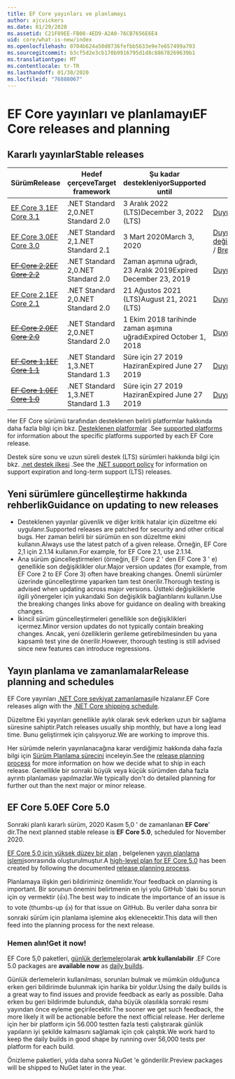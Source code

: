 ```yaml
---
title: EF Core yayınları ve planlamayı
author: ajcvickers
ms.date: 01/29/2020
ms.assetid: C21F89EE-FB08-4ED9-A2A0-76CB7656E6E4
uid: core/what-is-new/index
ms.openlocfilehash: 0704b624a50d0736fefbb5633e9e7e657499a703
ms.sourcegitcommit: b3cf5d2e3cb170b9916795d1d8c88678269639b1
ms.translationtype: MT
ms.contentlocale: tr-TR
ms.lasthandoff: 01/30/2020
ms.locfileid: "76888067"
---
```

# <a name="ef-core-releases-and-planning"></a><span data-ttu-id="5eb47-102">EF Core yayınları ve planlamayı</span><span class="sxs-lookup"><span data-stu-id="5eb47-102">EF Core releases and planning</span></span>

## <a name="stable-releases"></a><span data-ttu-id="5eb47-103">Kararlı yayınlar</span><span class="sxs-lookup"><span data-stu-id="5eb47-103">Stable releases</span></span>

| <span data-ttu-id="5eb47-104">Sürüm</span><span class="sxs-lookup"><span data-stu-id="5eb47-104">Release</span></span> | <span data-ttu-id="5eb47-105">Hedef çerçeve</span><span class="sxs-lookup"><span data-stu-id="5eb47-105">Target framework</span></span> | <span data-ttu-id="5eb47-106">Şu kadar destekleniyor</span><span class="sxs-lookup"><span data-stu-id="5eb47-106">Supported until</span></span> | <span data-ttu-id="5eb47-107">Bağlantılar</span><span class="sxs-lookup"><span data-stu-id="5eb47-107">Links</span></span>
|:--------|------------------|-----------------|------
| [<span data-ttu-id="5eb47-108">EF Core 3,1</span><span class="sxs-lookup"><span data-stu-id="5eb47-108">EF Core 3.1</span></span>](https://www.nuget.org/packages/Microsoft.EntityFrameworkCore/3.1.1) | <span data-ttu-id="5eb47-109">.NET Standard 2,0</span><span class="sxs-lookup"><span data-stu-id="5eb47-109">.NET Standard 2.0</span></span> | <span data-ttu-id="5eb47-110">3 Aralık 2022 (LTS)</span><span class="sxs-lookup"><span data-stu-id="5eb47-110">December 3, 2022 (LTS)</span></span> | [<span data-ttu-id="5eb47-111">Duyur</span><span class="sxs-lookup"><span data-stu-id="5eb47-111">Announcement</span></span>](https://devblogs.microsoft.com/dotnet/announcing-entity-framework-core-3-1-and-entity-framework-6-4/)
| [<span data-ttu-id="5eb47-112">EF Core 3,0</span><span class="sxs-lookup"><span data-stu-id="5eb47-112">EF Core 3.0</span></span>](https://www.nuget.org/packages/Microsoft.EntityFrameworkCore/3.0.1) | <span data-ttu-id="5eb47-113">.NET Standard 2,1</span><span class="sxs-lookup"><span data-stu-id="5eb47-113">.NET Standard 2.1</span></span> | <span data-ttu-id="5eb47-114">3 Mart 2020</span><span class="sxs-lookup"><span data-stu-id="5eb47-114">March 3, 2020</span></span> | <span data-ttu-id="5eb47-115">[Duyuru](https://devblogs.microsoft.com/dotnet/announcing-ef-core-3-0-and-ef-6-3-general-availability/) / [son değişiklikler](ef-core-3.0/breaking-changes.md)</span><span class="sxs-lookup"><span data-stu-id="5eb47-115">[Announcement](https://devblogs.microsoft.com/dotnet/announcing-ef-core-3-0-and-ef-6-3-general-availability/) / [Breaking changes](ef-core-3.0/breaking-changes.md)</span></span>
| <span data-ttu-id="5eb47-116">~~[EF Core 2,2](https://www.nuget.org/packages/Microsoft.EntityFrameworkCore/2.2.6)~~</span><span class="sxs-lookup"><span data-stu-id="5eb47-116">~~[EF Core 2.2](https://www.nuget.org/packages/Microsoft.EntityFrameworkCore/2.2.6)~~</span></span> | <span data-ttu-id="5eb47-117">.NET Standard 2,0</span><span class="sxs-lookup"><span data-stu-id="5eb47-117">.NET Standard 2.0</span></span> | <span data-ttu-id="5eb47-118">Zaman aşımına uğradı, 23 Aralık 2019</span><span class="sxs-lookup"><span data-stu-id="5eb47-118">Expired December 23, 2019</span></span> | [<span data-ttu-id="5eb47-119">Duyur</span><span class="sxs-lookup"><span data-stu-id="5eb47-119">Announcement</span></span>](https://devblogs.microsoft.com/dotnet/announcing-entity-framework-core-2-2/)
| [<span data-ttu-id="5eb47-120">EF Core 2.1</span><span class="sxs-lookup"><span data-stu-id="5eb47-120">EF Core 2.1</span></span>](https://www.nuget.org/packages/Microsoft.EntityFrameworkCore/2.1.14) | <span data-ttu-id="5eb47-121">.NET Standard 2,0</span><span class="sxs-lookup"><span data-stu-id="5eb47-121">.NET Standard 2.0</span></span> | <span data-ttu-id="5eb47-122">21 Ağustos 2021 (LTS)</span><span class="sxs-lookup"><span data-stu-id="5eb47-122">August 21, 2021 (LTS)</span></span> | [<span data-ttu-id="5eb47-123">Duyur</span><span class="sxs-lookup"><span data-stu-id="5eb47-123">Announcement</span></span>](https://devblogs.microsoft.com/dotnet/announcing-entity-framework-core-2-1/)
| <span data-ttu-id="5eb47-124">~~[EF Core 2,0](https://www.nuget.org/packages/Microsoft.EntityFrameworkCore/2.0.3)~~</span><span class="sxs-lookup"><span data-stu-id="5eb47-124">~~[EF Core 2.0](https://www.nuget.org/packages/Microsoft.EntityFrameworkCore/2.0.3)~~</span></span> | <span data-ttu-id="5eb47-125">.NET Standard 2,0</span><span class="sxs-lookup"><span data-stu-id="5eb47-125">.NET Standard 2.0</span></span> | <span data-ttu-id="5eb47-126">1 Ekim 2018 tarihinde zaman aşımına uğradı</span><span class="sxs-lookup"><span data-stu-id="5eb47-126">Expired October 1, 2018</span></span> | [<span data-ttu-id="5eb47-127">Duyur</span><span class="sxs-lookup"><span data-stu-id="5eb47-127">Announcement</span></span>](https://devblogs.microsoft.com/dotnet/announcing-entity-framework-core-2-0/)
| <span data-ttu-id="5eb47-128">~~[EF Core 1,1](https://www.nuget.org/packages/Microsoft.EntityFrameworkCore/1.1.6)~~</span><span class="sxs-lookup"><span data-stu-id="5eb47-128">~~[EF Core 1.1](https://www.nuget.org/packages/Microsoft.EntityFrameworkCore/1.1.6)~~</span></span> | <span data-ttu-id="5eb47-129">.NET Standard 1,3</span><span class="sxs-lookup"><span data-stu-id="5eb47-129">.NET Standard 1.3</span></span> | <span data-ttu-id="5eb47-130">Süre için 27 2019 Haziran</span><span class="sxs-lookup"><span data-stu-id="5eb47-130">Expired June 27 2019</span></span> | [<span data-ttu-id="5eb47-131">Duyur</span><span class="sxs-lookup"><span data-stu-id="5eb47-131">Announcement</span></span>](https://devblogs.microsoft.com/dotnet/announcing-entity-framework-core-1-1/)
| <span data-ttu-id="5eb47-132">~~[EF Core 1,0](https://www.nuget.org/packages/Microsoft.EntityFrameworkCore/1.0.6)~~</span><span class="sxs-lookup"><span data-stu-id="5eb47-132">~~[EF Core 1.0](https://www.nuget.org/packages/Microsoft.EntityFrameworkCore/1.0.6)~~</span></span> | <span data-ttu-id="5eb47-133">.NET Standard 1,3</span><span class="sxs-lookup"><span data-stu-id="5eb47-133">.NET Standard 1.3</span></span> | <span data-ttu-id="5eb47-134">Süre için 27 2019 Haziran</span><span class="sxs-lookup"><span data-stu-id="5eb47-134">Expired June 27 2019</span></span> | [<span data-ttu-id="5eb47-135">Duyur</span><span class="sxs-lookup"><span data-stu-id="5eb47-135">Announcement</span></span>](https://devblogs.microsoft.com/dotnet/entity-framework-core-1-0-0-available/)

<span data-ttu-id="5eb47-136">Her EF Core sürümü tarafından desteklenen belirli platformlar hakkında daha fazla bilgi için bkz. [Desteklenen platformlar](../platforms/index.md) .</span><span class="sxs-lookup"><span data-stu-id="5eb47-136">See [supported platforms](../platforms/index.md) for information about the specific platforms supported by each EF Core release.</span></span>

<span data-ttu-id="5eb47-137">Destek süre sonu ve uzun süreli destek (LTS) sürümleri hakkında bilgi için bkz. [.net destek ilkesi](https://dotnet.microsoft.com/platform/support/policy/dotnet-core) .</span><span class="sxs-lookup"><span data-stu-id="5eb47-137">See the [.NET support policy](https://dotnet.microsoft.com/platform/support/policy/dotnet-core) for information on support expiration and long-term support (LTS) releases.</span></span>

## <a name="guidance-on-updating-to-new-releases"></a><span data-ttu-id="5eb47-138">Yeni sürümlere güncelleştirme hakkında rehberlik</span><span class="sxs-lookup"><span data-stu-id="5eb47-138">Guidance on updating to new releases</span></span>

* <span data-ttu-id="5eb47-139">Desteklenen yayınlar güvenlik ve diğer kritik hatalar için düzeltme eki uygulanır.</span><span class="sxs-lookup"><span data-stu-id="5eb47-139">Supported releases are patched for security and other critical bugs.</span></span> <span data-ttu-id="5eb47-140">Her zaman belirli bir sürümün en son düzeltme ekini kullanın.</span><span class="sxs-lookup"><span data-stu-id="5eb47-140">Always use the latest patch of a given release.</span></span> <span data-ttu-id="5eb47-141">Örneğin, EF Core 2,1 için 2.1.14 kullanın.</span><span class="sxs-lookup"><span data-stu-id="5eb47-141">For example, for EF Core 2.1, use 2.1.14.</span></span>
* <span data-ttu-id="5eb47-142">Ana sürüm güncelleştirmeleri (örneğin, EF Core 2 ' den EF Core 3 ' e) genellikle son değişiklikler olur.</span><span class="sxs-lookup"><span data-stu-id="5eb47-142">Major version updates (for example, from EF Core 2 to EF Core 3) often have breaking changes.</span></span> <span data-ttu-id="5eb47-143">Önemli sürümler üzerinde güncelleştirme yaparken tam test önerilir.</span><span class="sxs-lookup"><span data-stu-id="5eb47-143">Thorough testing is advised when updating across major versions.</span></span> <span data-ttu-id="5eb47-144">Üstteki değişikliklerle ilgili yönergeler için yukarıdaki Son değişiklik bağlantılarını kullanın.</span><span class="sxs-lookup"><span data-stu-id="5eb47-144">Use the breaking changes links above for guidance on dealing with breaking changes.</span></span>
* <span data-ttu-id="5eb47-145">İkincil sürüm güncelleştirmeleri genellikle son değişiklikleri içermez.</span><span class="sxs-lookup"><span data-stu-id="5eb47-145">Minor version updates do not typically contain breaking changes.</span></span> <span data-ttu-id="5eb47-146">Ancak, yeni özelliklerin gerileme getirebilmesinden bu yana kapsamlı test yine de önerilir.</span><span class="sxs-lookup"><span data-stu-id="5eb47-146">However, thorough testing is still advised since new features can introduce regressions.</span></span>

## <a name="release-planning-and-schedules"></a><span data-ttu-id="5eb47-147">Yayın planlama ve zamanlamalar</span><span class="sxs-lookup"><span data-stu-id="5eb47-147">Release planning and schedules</span></span>

<span data-ttu-id="5eb47-148">EF Core yayınları [.NET Core sevkiyat zamanlaması](https://github.com/dotnet/core/blob/master/roadmap.md)ile hizalanır.</span><span class="sxs-lookup"><span data-stu-id="5eb47-148">EF Core releases align with the [.NET Core shipping schedule](https://github.com/dotnet/core/blob/master/roadmap.md).</span></span>

<span data-ttu-id="5eb47-149">Düzeltme Eki yayınları genellikle aylık olarak sevk ederken uzun bir sağlama süresine sahiptir.</span><span class="sxs-lookup"><span data-stu-id="5eb47-149">Patch releases usually ship monthly, but have a long lead time.</span></span>
<span data-ttu-id="5eb47-150">Bunu geliştirmek için çalışıyoruz.</span><span class="sxs-lookup"><span data-stu-id="5eb47-150">We are working to improve this.</span></span>

<span data-ttu-id="5eb47-151">Her sürümde nelerin yayınlanacağına karar verdiğimiz hakkında daha fazla bilgi için [Sürüm Planlama sürecini](release-planning.md) inceleyin.</span><span class="sxs-lookup"><span data-stu-id="5eb47-151">See the [release planning process](release-planning.md) for more information on how we decide what to ship in each release.</span></span>
<span data-ttu-id="5eb47-152">Genellikle bir sonraki büyük veya küçük sürümden daha fazla ayrıntı planlaması yapılmazlar.</span><span class="sxs-lookup"><span data-stu-id="5eb47-152">We typically don't do detailed planning for further out than the next major or minor release.</span></span>

## <a name="ef-core-50"></a><span data-ttu-id="5eb47-153">EF Core 5.0</span><span class="sxs-lookup"><span data-stu-id="5eb47-153">EF Core 5.0</span></span>

<span data-ttu-id="5eb47-154">Sonraki planlı kararlı sürüm, 2020 Kasım 5,0 ' de zamanlanan **EF Core**' dir.</span><span class="sxs-lookup"><span data-stu-id="5eb47-154">The next planned stable release is **EF Core 5.0**, scheduled for November 2020.</span></span>

<span data-ttu-id="5eb47-155">[EF Core 5,0 için yüksek düzey bir plan](ef-core-5.0/plan.md) , belgelenen [yayın planlama işlemi](release-planning.md)sonrasında oluşturulmuştur.</span><span class="sxs-lookup"><span data-stu-id="5eb47-155">A [high-level plan for EF Core 5.0](ef-core-5.0/plan.md) has been created by following the documented [release planning process](release-planning.md).</span></span>

<span data-ttu-id="5eb47-156">Planlamaya ilişkin geri bildiriminiz önemlidir.</span><span class="sxs-lookup"><span data-stu-id="5eb47-156">Your feedback on planning is important.</span></span>
<span data-ttu-id="5eb47-157">Bir sorunun önemini belirtmenin en iyi yolu GitHub 'daki bu sorun için oy vermektir (👍).</span><span class="sxs-lookup"><span data-stu-id="5eb47-157">The best way to indicate the importance of an issue is to vote (thumbs-up 👍) for that issue on GitHub.</span></span>
<span data-ttu-id="5eb47-158">Bu veriler daha sonra bir sonraki sürüm için planlama işlemine akış eklenecektir.</span><span class="sxs-lookup"><span data-stu-id="5eb47-158">This data will then feed into the planning process for the next release.</span></span>

### <a name="get-it-now"></a><span data-ttu-id="5eb47-159">Hemen alın!</span><span class="sxs-lookup"><span data-stu-id="5eb47-159">Get it now!</span></span>

<span data-ttu-id="5eb47-160">EF Core 5,0 paketleri, [günlük derlemeler](https://github.com/aspnet/AspNetCore/blob/master/docs/DailyBuilds.md)olarak **artık kullanılabilir** .</span><span class="sxs-lookup"><span data-stu-id="5eb47-160">EF Core 5.0 packages are **available now** as [daily builds](https://github.com/aspnet/AspNetCore/blob/master/docs/DailyBuilds.md).</span></span> 

<span data-ttu-id="5eb47-161">Günlük derlemelerin kullanılması, sorunları bulmak ve mümkün olduğunca erken geri bildirimde bulunmak için harika bir yoldur.</span><span class="sxs-lookup"><span data-stu-id="5eb47-161">Using the daily builds is a great way to find issues and provide feedback as early as possible.</span></span>
<span data-ttu-id="5eb47-162">Daha erken bu geri bildirimde bulunduk, daha büyük olasılıkla sonraki resmi yayından önce eyleme geçirilecektir.</span><span class="sxs-lookup"><span data-stu-id="5eb47-162">The sooner we get such feedback, the more likely it will be actionable before the next official release.</span></span>
<span data-ttu-id="5eb47-163">Her derleme için her bir platform için 56.000 testten fazla testi çalıştırarak günlük yapıların iyi şekilde kalmasını sağlamak için çok çalıştık.</span><span class="sxs-lookup"><span data-stu-id="5eb47-163">We work hard to keep the daily builds in good shape by running over 56,000 tests per platform for each build.</span></span>

<span data-ttu-id="5eb47-164">Önizleme paketleri, yılda daha sonra NuGet 'e gönderilir.</span><span class="sxs-lookup"><span data-stu-id="5eb47-164">Preview packages will be shipped to NuGet later in the year.</span></span>
